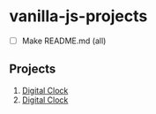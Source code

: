 # vanilla-js-projects

-   [ ] Make README.md (all)

## Projects

1. [Digital Clock](/001-digital-clock)
2. [Digital Clock](/001-digital-clock/index.html)
